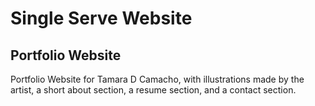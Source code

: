 <h1>Single Serve Website</h1>

<h2>Portfolio Website</h2>

<p>Portfolio Website for Tamara D Camacho, with illustrations made by the artist, a short about section, a resume section, and a contact section.</p>
